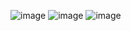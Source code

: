 ![image](https://github.com/user-attachments/assets/2e125bc4-c095-4e14-8cc7-bfd0a863f644)
![image](https://github.com/user-attachments/assets/6ed0533f-fbcc-4eb0-81a0-0f2b7b6734d4)
![image](https://github.com/user-attachments/assets/6657351a-37db-4876-beb4-f2c70160f472)
